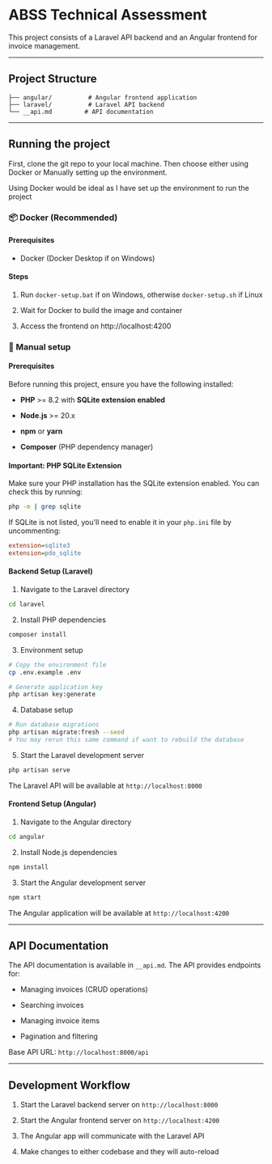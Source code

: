 # ABSS Technical Assessment

This project consists of a Laravel API backend and an Angular frontend for invoice management.

---

## Project Structure

```
├── angular/          # Angular frontend application
├── laravel/          # Laravel API backend
└── __api.md         # API documentation
```

---

## Running the project

First, clone the git repo to your local machine. Then choose either using Docker or Manually setting up the environment.

Using Docker would be ideal as I have set up the environment to run the project

### 📦 Docker (Recommended)

#### Prerequisites

- Docker (Docker Desktop if on Windows)

#### Steps

1. Run `docker-setup.bat` if on Windows, otherwise `docker-setup.sh` if Linux

2. Wait for Docker to build the image and container

3. Access the frontend on http://localhost:4200

### 🔧 Manual setup

#### Prerequisites

Before running this project, ensure you have the following installed:

- **PHP** >= 8.2 with **SQLite extension enabled**

- **Node.js** >= 20.x

- **npm** or **yarn**

- **Composer** (PHP dependency manager)

#### Important: PHP SQLite Extension

Make sure your PHP installation has the SQLite extension enabled. You can check this by running:

```bash
php -m | grep sqlite
```

If SQLite is not listed, you'll need to enable it in your `php.ini` file by uncommenting:

```ini
extension=sqlite3
extension=pdo_sqlite
```

#### Backend Setup (Laravel)

1. Navigate to the Laravel directory

```bash
cd laravel
```

2. Install PHP dependencies

```bash
composer install
```

3. Environment setup

```bash
# Copy the environment file
cp .env.example .env

# Generate application key
php artisan key:generate
```

4. Database setup

```bash
# Run database migrations
php artisan migrate:fresh --seed
# You may rerun this same command if want to rebuild the database
```

5. Start the Laravel development server

```bash
php artisan serve
```

The Laravel API will be available at `http://localhost:8000`

#### Frontend Setup (Angular)

1. Navigate to the Angular directory

```bash
cd angular
```

2. Install Node.js dependencies

```bash
npm install
```

3. Start the Angular development server

```bash
npm start
```

The Angular application will be available at `http://localhost:4200`

---

## API Documentation

The API documentation is available in `__api.md`. The API provides endpoints for:

- Managing invoices (CRUD operations)

- Searching invoices

- Managing invoice items

- Pagination and filtering

Base API URL: `http://localhost:8000/api`

---

## Development Workflow

1. Start the Laravel backend server on `http://localhost:8000`

2. Start the Angular frontend server on `http://localhost:4200`

3. The Angular app will communicate with the Laravel API

4. Make changes to either codebase and they will auto-reload
